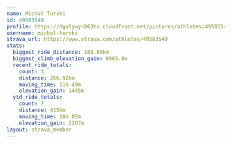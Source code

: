 ```yaml
---
name: Michał Turski
id: 49583540
profile: https://dgalywyr863hv.cloudfront.net/pictures/athletes/49583540/14729338/3/large.jpg
username: michal-turski
strava_url: https://www.strava.com/athletes/49583540
stats:
  biggest_ride_distance: 180.09km
  biggest_climb_elevation_gain: 8965.8m
  recent_ride_totals:
    count: 3
    distance: 266.92km
    moving_time: 11h 49m
    elevation_gain: 1445m
  ytd_ride_totals:
    count: 7
    distance: 415km
    moving_time: 18h 05m
    elevation_gain: 2307m
layout: strava_member
--- 
```

